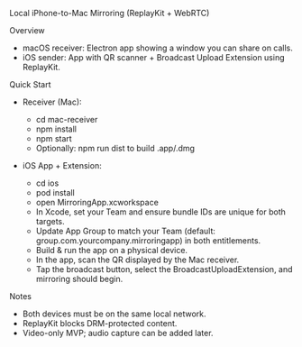 Local iPhone-to-Mac Mirroring (ReplayKit + WebRTC)

Overview
- macOS receiver: Electron app showing a window you can share on calls.
- iOS sender: App with QR scanner + Broadcast Upload Extension using ReplayKit.

Quick Start
- Receiver (Mac):
  - cd mac-receiver
  - npm install
  - npm start
  - Optionally: npm run dist to build .app/.dmg

- iOS App + Extension:
  - cd ios
  - pod install
  - open MirroringApp.xcworkspace
  - In Xcode, set your Team and ensure bundle IDs are unique for both targets.
  - Update App Group to match your Team (default: group.com.yourcompany.mirroringapp) in both entitlements.
  - Build & run the app on a physical device.
  - In the app, scan the QR displayed by the Mac receiver.
  - Tap the broadcast button, select the BroadcastUploadExtension, and mirroring should begin.

Notes
- Both devices must be on the same local network.
- ReplayKit blocks DRM-protected content.
- Video-only MVP; audio capture can be added later.

